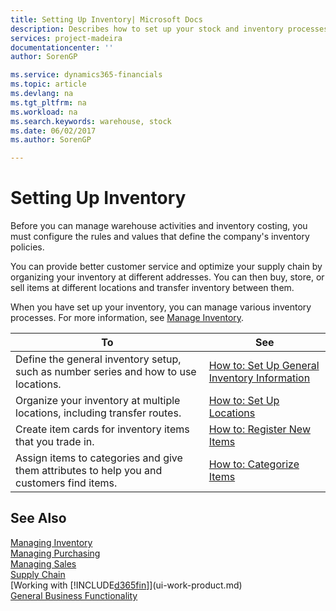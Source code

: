 ```yaml
---
title: Setting Up Inventory| Microsoft Docs
description: Describes how to set up your stock and inventory processes, including transfer routes and locations, such as warehouses.
services: project-madeira
documentationcenter: ''
author: SorenGP

ms.service: dynamics365-financials
ms.topic: article
ms.devlang: na
ms.tgt_pltfrm: na
ms.workload: na
ms.search.keywords: warehouse, stock
ms.date: 06/02/2017
ms.author: SorenGP

---
```

# Setting Up Inventory
Before you can manage warehouse activities and inventory costing, you must configure the rules and values that define the company's inventory policies.

You can provide better customer service and optimize your supply chain by organizing your inventory at different addresses. You can then buy, store, or sell items at different locations and transfer inventory between them.

When you have set up your inventory, you can manage various inventory processes. For more information, see [Manage Inventory](inventory-manage-inventory.md).  

| To | See |
| --- | --- |
| Define the general inventory setup, such as number series and how to use locations. |[How to: Set Up General Inventory Information](inventory-how-setup-general.md) |
| Organize your inventory at multiple locations, including transfer routes. |[How to: Set Up Locations](inventory-how-register-new-items.md) |
| Create item cards for inventory items that you trade in. |[How to: Register New Items](inventory-how-register-new-items.md) |
| Assign items to categories and give them attributes to help you and customers find items. |[How to: Categorize Items](inventory-how-categorize-items.md) |

## See Also
[Managing Inventory](inventory-manage-inventory.md)  
[Managing Purchasing](purchasing-manage-purchasing.md)  
[Managing Sales](sales-manage-sales.md)    
[Supply Chain](madeira-supply-chain.md)  
[Working with [!INCLUDE[d365fin](includes/d365fin_md.md)]](ui-work-product.md)  
[General Business Functionality](ui-across-business-areas.md)
